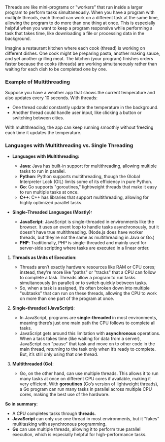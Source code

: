 Threads are like mini-programs or "workers" that run inside a larger program to perform tasks simultaneously. When you have a program with multiple threads, each thread can work on a different task at the same time, allowing the program to do more than one thing at once. This is especially helpful when you want to keep a program responsive while performing a task that takes time, like downloading a file or processing data in the background.

Imagine a restaurant kitchen where each cook (thread) is working on different dishes. One cook might be preparing pasta, another making sauce, and yet another grilling meat. The kitchen (your program) finishes orders faster because the cooks (threads) are working simultaneously rather than waiting for each dish to be completed one by one.

### Example of Multithreading
Suppose you have a weather app that shows the current temperature and also updates every 10 seconds. With threads:
- One thread could constantly update the temperature in the background.
- Another thread could handle user input, like clicking a button or switching between cities.

With multithreading, the app can keep running smoothly without freezing each time it updates the temperature.

### Languages with Multithreading vs. Single Threading

- **Languages with Multithreading:**
  - **Java**: Java has built-in support for multithreading, allowing multiple tasks to run in parallel.
  - **Python**: Python supports multithreading, though the Global Interpreter Lock (GIL) limits some of its efficiency in pure Python.
  - **Go**: Go supports "goroutines," lightweight threads that make it easy to run multiple tasks at once.
  - **C++**: C++ has libraries that support multithreading, allowing for highly optimized parallel tasks.

- **Single-Threaded Languages (Mostly):**
  - **JavaScript**: JavaScript is single-threaded in environments like the browser. It uses an event loop to handle tasks asynchronously, but it doesn't have true multithreading. (Node.js does have worker threads, but they're not the same as multithreading in Java or Go.)
  - **PHP**: Traditionally, PHP is single-threaded and mainly used for server-side scripting where tasks are executed in a linear order.


1. **Threads as Units of Execution**:
   - Threads aren’t exactly hardware resources like RAM or CPU cores; instead, they're more like "paths" or "tracks" that a CPU can follow to complete a task. Threads allow a program to run tasks simultaneously (in parallel) or to switch quickly between tasks.
   - So, when a task is assigned, it’s often broken down into multiple "subtasks" that can run on these threads, allowing the CPU to work on more than one part of the program at once.

2. **Single-threaded (JavaScript)**:
   - In JavaScript, programs are **single-threaded** in most environments, meaning there’s just one main path the CPU follows to complete all tasks.
   - JavaScript gets around this limitation with **asynchronous** operations. When a task takes time (like waiting for data from a server), JavaScript can "pause" that task and move on to other code in the main thread, returning to the task only when it’s ready to complete. But, it’s still only using that one thread.

3. **Multithreaded (Go)**:
   - Go, on the other hand, can use multiple threads. This allows it to run many tasks at once on different CPU cores if available, making it very efficient. With **goroutines** (Go’s version of lightweight threads), a Go program can run many tasks in parallel across multiple CPU cores, making the best use of the hardware.

**So in summary**:
- A CPU completes tasks through **threads**.
- **JavaScript** can only use one thread in most environments, but it "fakes" multitasking with asynchronous programming.
- **Go** can use multiple threads, allowing it to perform true parallel execution, which is especially helpful for high-performance tasks.
